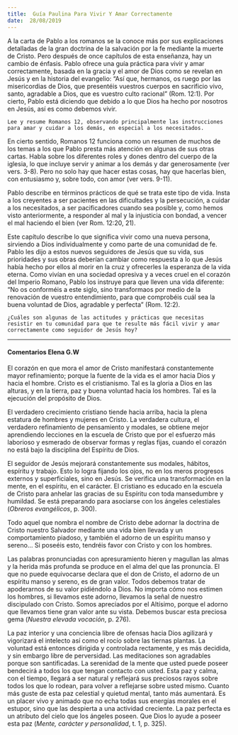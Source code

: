 ```yaml
---
title:  Guía Paulina Para Vivir Y Amar Correctamente
date:  28/08/2019
---
```


A la carta de Pablo a los romanos se la conoce más por sus explicaciones detalladas de la gran doctrina de la salvación por la fe mediante la muerte de Cristo. Pero después de once capítulos de esta enseñanza, hay un cambio de énfasis. Pablo ofrece una guía práctica para vivir y amar correctamente, basada en la gracia y el amor de Dios como se revelan en Jesús y en la historia del evangelio: “Así que, hermanos, os ruego por las misericordias de Dios, que presentéis vuestros cuerpos en sacrificio vivo, santo, agradable a Dios, que es vuestro culto racional” (Rom. 12:1). Por cierto, Pablo está diciendo que debido a lo que Dios ha hecho por nosotros en Jesús, así es como debemos vivir.

`Lee y resume Romanos 12, observando principalmente las instrucciones para amar y cuidar a los demás, en especial a los necesitados.`

En cierto sentido, Romanos 12 funciona como un resumen de muchos de los temas a los que Pablo presta más atención en algunas de sus otras cartas. Habla sobre los diferentes roles y dones dentro del cuerpo de la iglesia, lo que incluye servir y animar a los demás y dar generosamente (ver vers. 3-8). Pero no solo hay que hacer estas cosas, hay que hacerlas bien, con entusiasmo y, sobre todo, con amor (ver vers. 9-11).

Pablo describe en términos prácticos de qué se trata este tipo de vida. Insta a los creyentes a ser pacientes en las dificultades y la persecución, a cuidar a los necesitados, a ser pacificadores cuando sea posible y, como hemos visto anteriormente, a responder al mal y la injusticia con bondad, a vencer el mal haciendo el bien (ver Rom. 12:20, 21).

Este capítulo describe lo que significa vivir como una nueva persona, sirviendo a Dios individualmente y como parte de una comunidad de fe. Pablo les dijo a estos nuevos seguidores de Jesús que su vida, sus prioridades y sus obras deberían cambiar como respuesta a lo que Jesús había hecho por ellos al morir en la cruz y ofrecerles la esperanza de la vida eterna. Como vivían en una sociedad opresiva y a veces cruel en el corazón del Imperio Romano, Pablo los instruye para que lleven una vida diferente: “No os conforméis a este siglo, sino transformaos por medio de la renovación de vuestro entendimiento, para que comprobéis cuál sea la buena voluntad de Dios, agradable y perfecta” (Rom. 12:2).

`¿Cuáles son algunas de las actitudes y prácticas que necesitas resistir en tu comunidad para que te resulte más fácil vivir y amar correctamente como seguidor de Jesús hoy?`

---

#### Comentarios Elena G.W

El corazón en que mora el amor de Cristo manifestará constantemente mayor refinamiento; porque la fuente de la vida es el amor hacia Dios y hacia el hombre. Cristo es el cristianismo. Tal es la gloria a Dios en las alturas, y en la tierra, paz y buena voluntad hacia los hombres. Tal es la ejecución del propósito de Dios.

El verdadero crecimiento cristiano tiende hacia arriba, hacia la plena estatura de hombres y mujeres en Cristo. La verdadera cultura, el verdadero refinamiento de pensamiento y modales, se obtiene mejor aprendiendo lecciones en la escuela de Cristo que por el esfuerzo más laborioso y esmerado de observar formas y reglas fijas, cuando el corazón no está bajo la disciplina del Espíritu de Dios.

El seguidor de Jesús mejorará constantemente sus modales, hábitos, espíritu y trabajo. Esto lo logra fijando los ojos, no en los meros progresos externos y superficiales, sino en Jesús. Se verifica una transformación en la mente, en el espíritu, en el carácter. El cristiano es educado en la escuela de Cristo para anhelar las gracias de su Espíritu con toda mansedumbre y humildad. Se está preparando para asociarse con los ángeles celestiales (_Obreros evangélicos_, p. 300).

Todo aquel que nombra el nombre de Cristo debe adornar la doctrina de Cristo nuestro Salvador mediante una vida bien llevada y un comportamiento piadoso, y también el adorno de un espíritu manso y sereno… Si poseéis esto, tendréis favor con Cristo y con los hombres.

Las palabras pronunciadas con apresuramiento hieren y magullan las almas y la herida más profunda se produce en el alma del que las pronuncia. El que no puede equivocarse declara que el don de Cristo, el adorno de un espíritu manso y sereno, es de gran valor. Todos debemos tratar de apoderarnos de su valor pidiéndolo a Dios. No importa cómo nos estimen los hombres, si llevamos este adorno, llevamos la señal de nuestro discipulado con Cristo. Somos apreciados por el Altísimo, porque el adorno que llevamos tiene gran valor ante su vista. Debemos buscar esta preciosa gema (_Nuestra elevada vocación_, p. 276).

La paz interior y una conciencia libre de ofensas hacia Dios agilizará y vigorizará el intelecto así como el rocío sobre las tiernas plantas. La voluntad está entonces dirigida y controlada rectamente, y es más decidida, y sin embargo libre de perversidad. Las meditaciones son agradables porque son santificadas. La serenidad de la mente que usted puede poseer bendecirá a todos los que tengan contacto con usted. Esta paz y calma, con el tiempo, llegará a ser natural y reflejará sus preciosos rayos sobre todos los que lo rodean, para volver a reflejarse sobre usted mismo. Cuanto más guste de esta paz celestial y quietud mental, tanto más aumentará. Es un placer vivo y animado que no echa todas sus energías morales en el estupor, sino que las despierta a una actividad creciente. La paz perfecta es un atributo del cielo que los ángeles poseen. Que Dios lo ayude a poseer esta paz (_Mente, carácter y personalidad_, t. 1, p. 325).